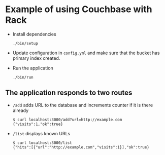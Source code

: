 # Example of using Couchbase with Rack

* Install dependencies

      ./bin/setup

* Update configuration in `config.yml` and make sure that the bucket has primary index created.

* Run the application

      ./bin/run

## The application responds to two routes

* `/add` adds URL to the database and increments counter if it is there already

      $ curl localhost:3000/add?url=http://example.com
      {"visits":1,"ok":true}

* `/list` displays known URLs

      $ curl localhost:3000/list
      {"hits":[{"url":"http://example.com","visits":1}],"ok":true}
